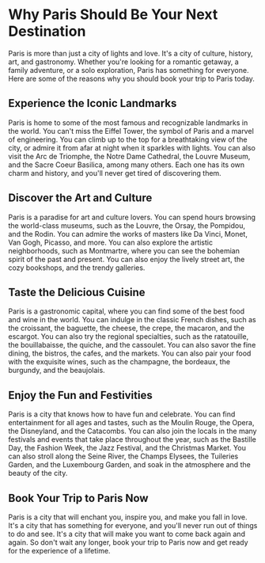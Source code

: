 # Why Paris Should Be Your Next Destination

Paris is more than just a city of lights and love. It's a city of culture, history, art, and gastronomy. Whether you're looking for a romantic getaway, a family adventure, or a solo exploration, Paris has something for everyone. Here are some of the reasons why you should book your trip to Paris today.

## Experience the Iconic Landmarks

Paris is home to some of the most famous and recognizable landmarks in the world. You can't miss the Eiffel Tower, the symbol of Paris and a marvel of engineering. You can climb up to the top for a breathtaking view of the city, or admire it from afar at night when it sparkles with lights. You can also visit the Arc de Triomphe, the Notre Dame Cathedral, the Louvre Museum, and the Sacre Coeur Basilica, among many others. Each one has its own charm and history, and you'll never get tired of discovering them.

## Discover the Art and Culture

Paris is a paradise for art and culture lovers. You can spend hours browsing the world-class museums, such as the Louvre, the Orsay, the Pompidou, and the Rodin. You can admire the works of masters like Da Vinci, Monet, Van Gogh, Picasso, and more. You can also explore the artistic neighborhoods, such as Montmartre, where you can see the bohemian spirit of the past and present. You can also enjoy the lively street art, the cozy bookshops, and the trendy galleries.

## Taste the Delicious Cuisine

Paris is a gastronomic capital, where you can find some of the best food and wine in the world. You can indulge in the classic French dishes, such as the croissant, the baguette, the cheese, the crepe, the macaron, and the escargot. You can also try the regional specialties, such as the ratatouille, the bouillabaisse, the quiche, and the cassoulet. You can also savor the fine dining, the bistros, the cafes, and the markets. You can also pair your food with the exquisite wines, such as the champagne, the bordeaux, the burgundy, and the beaujolais.

## Enjoy the Fun and Festivities

Paris is a city that knows how to have fun and celebrate. You can find entertainment for all ages and tastes, such as the Moulin Rouge, the Opera, the Disneyland, and the Catacombs. You can also join the locals in the many festivals and events that take place throughout the year, such as the Bastille Day, the Fashion Week, the Jazz Festival, and the Christmas Market. You can also stroll along the Seine River, the Champs Elysees, the Tuileries Garden, and the Luxembourg Garden, and soak in the atmosphere and the beauty of the city.

## Book Your Trip to Paris Now

Paris is a city that will enchant you, inspire you, and make you fall in love. It's a city that has something for everyone, and you'll never run out of things to do and see. It's a city that will make you want to come back again and again. So don't wait any longer, book your trip to Paris now and get ready for the experience of a lifetime.
